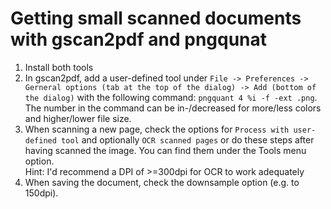 # Getting small scanned documents with gscan2pdf and pngqunat
1. Install both tools
2. In gscan2pdf, add a user-defined tool under `File -> Preferences -> Gerneral options (tab at the top of the dialog) -> Add (bottom of the dialog)` with the following command: `pngquant 4 %i -f -ext .png`. The number in the command can be in-/decreased for more/less colors and higher/lower file size.
3. When scanning a new page, check the options for `Process with user-defined tool` and optionally `OCR scanned pages` or do these steps after having scanned the image. You can find them under the Tools menu option.  
Hint: I'd recommend a DPI of >=300dpi for OCR to work adequately
4. When saving the document, check the downsample option (e.g. to 150dpi).

